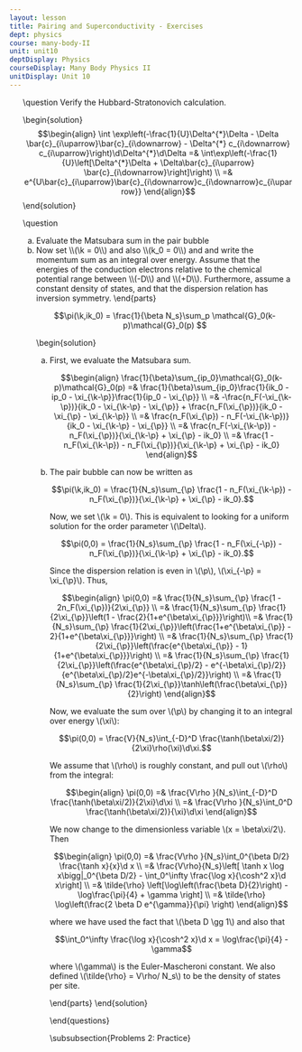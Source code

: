 ```yaml
---
layout: lesson
title: Pairing and Superconductivity - Exercises
dept: physics
course: many-body-II
unit: unit10
deptDisplay: Physics
courseDisplay: Many Body Physics II
unitDisplay: Unit 10
---
```

<ol>
\question Verify the Hubbard-Stratonovich calculation. 

\begin{solution}
$$\begin{align}
\int \exp\left(-\frac{1}{U}\Delta^{*}\Delta - \Delta \bar{c}_{i\uparrow}\bar{c}_{i\downarrow} - \Delta^{*} c_{i\downarrow} c_{i\uparrow}\right)\d\Delta^{*}\d\Delta =& \int\exp\left(-\frac{1}{U}\left[\Delta^{*}\Delta + \Delta\bar{c}_{i\uparrow} \bar{c}_{i\downarrow}\right]\right) \\
=& e^{U\bar{c}_{i\uparrow}\bar{c}_{i\downarrow}c_{i\downarrow}c_{i\uparrow}}
\end{align}$$
\end{solution}

\question 

<ol type="a">
</li> 
 <li> Evaluate the Matsubara sum in the pair bubble
</li> 
 <li> Now set \\(\k = 0\\) and also \\(k_0 = 0\\) and and write the momentum sum as an integral over energy. Assume that the energies of the conduction electrons relative to the chemical potential range between \\(-D\\) and \\(+D\\). Furthermore, assume a constant density of states, and that the dispersion relation has inversion symmetry.
\end{parts}

$$\pi(\k,ik_0) = \frac{1}{\beta N_s}\sum_p \mathcal{G}_0(k-p)\mathcal{G}_0(p) $$

\begin{solution}
<ol type="a">
</li> 
 <li> 
First, we evaluate the Matsubara sum. 

$$\begin{align}
\frac{1}{\beta}\sum_{ip_0}\mathcal{G}_0(k-p)\mathcal{G}_0(p) =& \frac{1}{\beta}\sum_{ip_0}\frac{1}{ik_0 - ip_0 - \xi_{\k-\p}}\frac{1}{ip_0 - \xi_{\p}} \\
=& -\frac{n_F(-\xi_{\k-\p})}{ik_0 - \xi_{\k-\p} - \xi_{\p}} + \frac{n_F(\xi_{\p})}{ik_0 - \xi_{\p} - \xi_{\k-\p}} \\
=& \frac{n_F(\xi_{\p}) - n_F(-\xi_{\k-\p})}{ik_0 - \xi_{\k-\p} - \xi_{\p}} \\
=& \frac{n_F(-\xi_{\k-\p}) - n_F(\xi_{\p})}{\xi_{\k-\p} + \xi_{\p} - ik_0} \\
=& \frac{1 - n_F(\xi_{\k-\p}) - n_F(\xi_{\p})}{\xi_{\k-\p} + \xi_{\p} - ik_0} 
\end{align}$$

</li> 
 <li> The pair bubble can now be written as 

$$\pi(\k,ik_0) = \frac{1}{N_s}\sum_{\p} \frac{1 - n_F(\xi_{\k-\p}) - n_F(\xi_{\p})}{\xi_{\k-\p} + \xi_{\p} - ik_0}.$$

Now, we set \\(\k = 0\\). This is equivalent to looking for a uniform solution for the order parameter \\(\Delta\\). 

$$\pi(0,0) = \frac{1}{N_s}\sum_{\p} \frac{1 - n_F(\xi_{-\p}) - n_F(\xi_{\p})}{\xi_{\k-\p} + \xi_{\p} - ik_0}.$$

Since the dispersion relation is even in \\(\p\\), \\(\xi_{-\p} = \xi_{\p}\\). Thus, 

$$\begin{align}
\pi(0,0) =& \frac{1}{N_s}\sum_{\p} \frac{1 - 2n_F(\xi_{\p})}{2\xi_{\p}} \\
=& \frac{1}{N_s}\sum_{\p} \frac{1}{2\xi_{\p}}\left(1 - \frac{2}{1+e^{\beta\xi_{\p}}}\right)\\
=& \frac{1}{N_s}\sum_{\p} \frac{1}{2\xi_{\p}}\left(\frac{1+e^{\beta\xi_{\p}} - 2}{1+e^{\beta\xi_{\p}}}\right) \\
=& \frac{1}{N_s}\sum_{\p} \frac{1}{2\xi_{\p}}\left(\frac{e^{\beta\xi_{\p}} - 1}{1+e^{\beta\xi_{\p}}}\right) \\
=& \frac{1}{N_s}\sum_{\p} \frac{1}{2\xi_{\p}}\left(\frac{e^{\beta\xi_{\p}/2} - e^{-\beta\xi_{\p}/2}}{e^{\beta\xi_{\p}/2}e^{-\beta\xi_{\p}/2}}\right) \\
=& \frac{1}{N_s}\sum_{\p} \frac{1}{2\xi_{\p}}\tanh\left(\frac{\beta\xi_{\p}}{2}\right)
\end{align}$$

Now, we evaluate the sum over \\(\p\\) by changing it to an integral over energy \\(\xi\\):

$$\pi(0,0) = \frac{V}{N_s}\int_{-D}^D \frac{\tanh(\beta\xi/2)}{2\xi}\rho(\xi)\d\xi.$$

We assume that \\(\rho\\) is roughly constant, and pull out \\(\rho\\) from the integral:

$$\begin{align}
\pi(0,0) =& \frac{V\rho }{N_s}\int_{-D}^D \frac{\tanh(\beta\xi/2)}{2\xi}\d\xi \\
=& \frac{V\rho }{N_s}\int_0^D \frac{\tanh(\beta\xi/2)}{\xi}\d\xi
\end{align}$$

We now change to the dimensionless variable \\(x = \beta\xi/2\\). Then 

$$\begin{align}
\pi(0,0) =& \frac{V\rho }{N_s}\int_0^{\beta D/2} \frac{\tanh x}{x}\d x \\
=& \frac{V\rho}{N_s}\left[ \tanh x \log x\bigg|_0^{\beta D/2} - \int_0^\infty \frac{\log x}{\cosh^2 x}\d x\right] \\
=& \tilde{\rho} \left[\log\left(\frac{\beta D}{2}\right) - \log\frac{\pi}{4} + \gamma \right] \\
=& \tilde{\rho} \log\left(\frac{2 \beta D e^{\gamma}}{\pi} \right) 
\end{align}$$

where we have used the fact that \\(\beta D \gg 1\\) and also that

$$\int_0^\infty \frac{\log x}{\cosh^2 x}\d x = \log\frac{\pi}{4} - \gamma$$

where \\(\gamma\\) is the Euler-Mascheroni constant. We also defined \\(\tilde{\rho} = V\rho/ N_s\\) to be the density of states per site. 

\end{parts}
\end{solution}

\end{questions}


\subsubsection{Problems 2: Practice}

